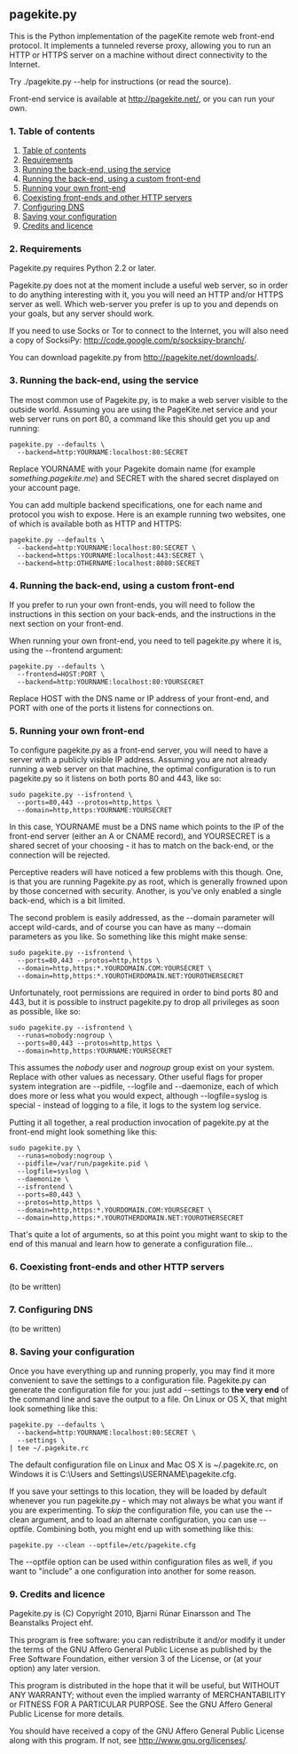 ## pagekite.py ##

This is the Python implementation of the pageKite remote web front-end
protocol.  It implements a tunneled reverse proxy, allowing you to run
an HTTP or HTTPS server on a machine without direct connectivity to the
Internet.

Try ./pagekite.py --help for instructions (or read the source).

Front-end service is available at <http://pagekite.net/>, or you can run
your own.


<a                                                              name=toc></a>
### 1. Table of contents ###

   1. [Table of contents                               ](#toc)
   2. [Requirements                                    ](#req)
   3. [Running the back-end, using the service         ](#bes)
   4. [Running the back-end, using a custom front-end  ](#bec)
   5. [Running your own front-end                      ](#fe)
   6. [Coexisting front-ends and other HTTP servers    ](#co)
   7. [Configuring DNS                                 ](#dns)
   8. [Saving your configuration                       ](#cfg)
   9. [Credits and licence                             ](#lic)


<a                                                              name=req></a>
### 2. Requirements ###

Pagekite.py requires Python 2.2 or later.

Pagekite.py does not at the moment include a useful web server, so in
order to do anything interesting with it, you you will need an HTTP
and/or HTTPS server as well. Which web-server you prefer is up to you
and depends on your goals, but any server should work.

If you need to use Socks or Tor to connect to the Internet, you will also
need a copy of SocksiPy: <http://code.google.com/p/socksipy-branch/>.

You can download pagekite.py from <http://pagekite.net/downloads/>.


<a                                                              name=bes></a>
### 3. Running the back-end, using the service ###

The most common use of Pagekite.py, is to make a web server visible to
the outside world.  Assuming you are using the PageKite.net service and
your web server runs on port 80, a command like this should get you up
and running:

    pagekite.py --defaults \
      --backend=http:YOURNAME:localhost:80:SECRET

Replace YOURNAME with your Pagekite domain name (for example
*something.pagekite.me*) and SECRET with the shared secret displayed on
your account page.

You can add multiple backend specifications, one for each name and protocol
you wish to expose.  Here is an example running two websites, one of which
is available both as HTTP and HTTPS:

    pagekite.py --defaults \
      --backend=http:YOURNAME:localhost:80:SECRET \
      --backend=https:YOURNAME:localhost:443:SECRET \
      --backend=http:OTHERNAME:localhost:8080:SECRET


<a                                                              name=bec></a>
### 4. Running the back-end, using a custom front-end ###

If you prefer to run your own front-ends, you will need to follow the
instructions in this section on your back-ends, and the instructions in
the next section on your front-end.

When running your own front-end, you need to tell pagekite.py where it
is, using the --frontend argument:

    pagekite.py --defaults \
      --frontend=HOST:PORT \
      --backend=http:YOURNAME:localhost:80:YOURSECRET

Replace HOST with the DNS name or IP address of your front-end, and PORT
with one of the ports it listens for connections on.


<a                                                               name=fe></a>
### 5. Running your own front-end ###

To configure pagekite.py as a front-end server, you will need to have a
server with a publicly visible IP address.  Assuming you are not already
running a web server on that machine, the optimal configuration is to
run pagekite.py so it listens on both ports 80 and 443, like so:

    sudo pagekite.py --isfrontend \
      --ports=80,443 --protos=http,https \
      --domain=http,https:YOURNAME:YOURSECRET

In this case, YOURNAME must be a DNS name which points to the IP of the
front-end server (either an A or CNAME record), and YOURSECRET is a
shared secret of your choosing - it has to match on the back-end, or the
connection will be rejected.

Perceptive readers will have noticed a few problems with this though.
One, is that you are running Pagekite.py as root, which is generally
frowned upon by those concerned with security.  Another, is you've only
enabled a single back-end, which is a bit limited.

The second problem is easily addressed, as the --domain parameter will
accept wild-cards, and of course you can have as many --domain parameters
as you like. So something like this might make sense:

    sudo pagekite.py --isfrontend \
      --ports=80,443 --protos=http,https \
      --domain=http,https:*.YOURDOMAIN.COM:YOURSECRET \
      --domain=http,https:*.YOUROTHERDOMAIN.NET:YOUROTHERSECRET

Unfortunately, root permissions are required in order to bind ports 80
and 443, but it is possible to instruct pagekite.py to drop all privileges
as soon as possible, like so:

    sudo pagekite.py --isfrontend \
      --runas=nobody:nogroup \
      --ports=80,443 --protos=http,https \
      --domain=http,https:YOURNAME:YOURSECRET

This assumes the *nobody* user and *nogroup* group exist on your system.
Replace with other values as necessary.  Other useful flags for proper
system integration are --pidfile, --logfile and --daemonize, each of which
does more or less what you would expect, although --logfile=syslog is
special - instead of logging to a file, it logs to the system log service.

Putting it all together, a real production invocation of pagekite.py at
the front-end might look something like this:

    sudo pagekite.py \
      --runas=nobody:nogroup \
      --pidfile=/var/run/pagekite.pid \
      --logfile=syslog \
      --daemonize \
      --isfrontend \
      --ports=80,443 \
      --protos=http,https \
      --domain=http,https:*.YOURDOMAIN.COM:YOURSECRET \
      --domain=http,https:*.YOUROTHERDOMAIN.NET:YOUROTHERSECRET

That's quite a lot of arguments, so at this point you might want to skip 
to the end of this manual and learn how to generate a configuration
file...


<a                                                               name=co></a>
### 6. Coexisting front-ends and other HTTP servers ###

(to be written)


<a                                                              name=dns></a>
### 7. Configuring DNS ###

(to be written)


<a                                                              name=cfg></a>
### 8. Saving your configuration ###
 
Once you have everything up and running properly, you may find it more
convenient to save the settings to a configuration file.  Pagekite.py can
generate the configuration file for you: just add --settings to **the very
end** of the command line and save the output to a file. On Linux or OS X,
that might look something like this:

    pagekite.py --defaults \
      --backend=http:YOURNAME:localhost:80:SECRET \
      --settings \
    | tee ~/.pagekite.rc

The default configuration file on Linux and Mac OS X is ~/.pagekite.rc, on
Windows it is C:\\Users and Settings\\USERNAME\\pagekite.cfg.

If you save your settings to this location, they will be loaded by default
whenever you run pagekite.py - which may not always be what you want if you
are experimenting. To *skip* the configuration file, you can use the 
--clean argument, and to load an alternate configuration, you can use 
--optfile. Combining both, you might end up with something like this:

    pagekite.py --clean --optfile=/etc/pagekite.cfg

The --optfile option can be used within configuration files as well, if
you want to "include" a one configuration into another for some reason.


<a                                                              name=lic></a>
### 9. Credits and licence ###

Pagekite.py is (C) Copyright 2010, Bjarni Rúnar Einarsson and The
Beanstalks Project ehf.

This program is free software: you can redistribute it and/or modify
it under the terms of the GNU Affero General Public License as
published by the Free Software Foundation, either version 3 of the
License, or (at your option) any later version.

This program is distributed in the hope that it will be useful,
but WITHOUT ANY WARRANTY; without even the implied warranty of
MERCHANTABILITY or FITNESS FOR A PARTICULAR PURPOSE.  See the
GNU Affero General Public License for more details.

You should have received a copy of the GNU Affero General Public License
along with this program.  If not, see <http://www.gnu.org/licenses/>.

